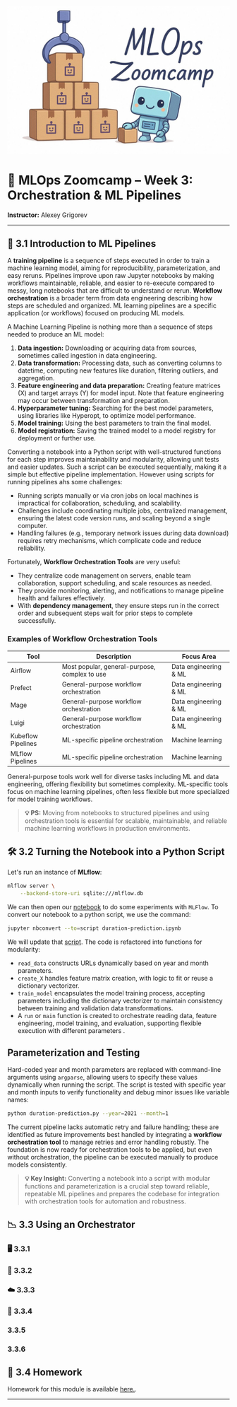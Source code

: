 ![MLOps Zoomcamp](../images/banner-2025.jpg)

# 🚀 MLOps Zoomcamp – Week 3: Orchestration & ML Pipelines

**Instructor:** Alexey Grigorev

---

## 📌 3.1 Introduction to ML Pipelines 
A **training pipeline** is a sequence of steps executed in order to train a machine learning model, aiming for reproducibility, parameterization, and easy reruns. Pipelines improve upon raw Jupyter notebooks by making workflows maintainable, reliable, and easier to re-execute compared to messy, long notebooks that are difficult to understand or rerun. **Workflow orchestration** is a broader term from data engineering describing how steps are scheduled and organized. ML learning pipelines are a specific application (or workflows) focused on producing ML models.

A Machine Learning Pipeline is nothing more than a sequence of steps needed to produce an ML model:  
  1. **Data ingestion:** Downloading or acquiring data from sources, sometimes called ingestion in data engineering.  
  2. **Data transformation:** Processing data, such as converting columns to datetime, computing new features like duration, filtering outliers, and aggregation.  
  3. **Feature engineering and data preparation:** Creating feature matrices (X) and target arrays (Y) for model input. Note that feature engineering may occur between transformation and preparation.  
  4. **Hyperparameter tuning:** Searching for the best model parameters, using libraries like Hyperopt, to optimize model performance.  
  5. **Model training:** Using the best parameters to train the final model.  
  6. **Model registration:** Saving the trained model to a model registry for deployment or further use.

Converting a notebook into a Python script with well-structured functions for each step improves maintainability and modularity, allowing unit tests and easier updates. Such a script can be executed sequentially, making it a simple but effective pipeline implementation. However using scripts for running pipelines ahs some challenges:
- Running scripts manually or via cron jobs on local machines is impractical for collaboration, scheduling, and scalability.  
- Challenges include coordinating multiple jobs, centralized management, ensuring the latest code version runs, and scaling beyond a single computer.  
- Handling failures (e.g., temporary network issues during data download) requires retry mechanisms, which complicate code and reduce reliability.

Fortunately, **Workflow Orchestration Tools** are very useful: 
- They centralize code management on servers, enable team collaboration, support scheduling, and scale resources as needed.  
- They provide monitoring, alerting, and notifications to manage pipeline health and failures effectively.  
- With **dependency management**, they ensure steps run in the correct order and subsequent steps wait for prior steps to complete successfully.

### Examples of Workflow Orchestration Tools  
| Tool          | Description                                       | Focus Area                      |
|---------------|---------------------------------------------------|--------------------------------|
| Airflow       | Most popular, general-purpose, complex to use     | Data engineering & ML           |
| Prefect       | General-purpose workflow orchestration            | Data engineering & ML           |
| Mage          | General-purpose workflow orchestration            | Data engineering & ML           |
| Luigi         | General-purpose workflow orchestration            | Data engineering & ML           |
| Kubeflow Pipelines | ML-specific pipeline orchestration           | Machine learning                |
| MLflow Pipelines   | ML-specific pipeline orchestration           | Machine learning                |

General-purpose tools work well for diverse tasks including ML and data engineering, offering flexibility but sometimes complexity. ML-specific tools focus on machine learning pipelines, often less flexible but more specialized for model training workflows.

> **💡 PS:** Moving from notebooks to structured pipelines and using orchestration tools is essential for scalable, maintainable, and reliable machine learning workflows in production environments.  
                    


## 🛠️ 3.2 Turning the Notebook into a Python Script
Let's run an instance of **MLflow**:
```sh
mlflow server \
    --backend-store-uri sqlite:///mlflow.db
```
We can then open our [notebook](./notebooks/course/duration-prediction.ipynb) to do some experiments with `MLFlow`. To convert our notebook to a python script, we use the command:
```sh
jupyter nbconvert --to=script duration-prediction.ipynb
```
We will update that [script](./notebooks/course/duration-prediction.py).
The code is refactored into functions for modularity:
  - `read_data` constructs URLs dynamically based on year and month parameters.
  - `create_X` handles feature matrix creation, with logic to fit or reuse a dictionary vectorizer.
  - `train_model` encapsulates the model training process, accepting parameters including the dictionary vectorizer to maintain consistency between training and validation data transformations.
  - A `run` or `main` function is created to orchestrate reading data, feature engineering, model training, and evaluation, supporting flexible execution with different parameters  .

## Parameterization and Testing
Hard-coded year and month parameters are replaced with command-line arguments using `argparse`, allowing users to specify these values dynamically when running the script. The script is tested with specific year and month inputs to verify functionality and debug minor issues like variable names:
```sh
python duration-prediction.py --year=2021 --month=1
```


The current pipeline lacks automatic retry and failure handling; these are identified as future improvements best handled by integrating a **workflow orchestration tool** to manage retries and error handling robustly. The foundation is now ready for orchestration tools to be applied, but even without orchestration, the pipeline can be executed manually to produce models consistently.


> **💡 Key Insight:** Converting a notebook into a script with modular functions and parameterization is a crucial step toward reliable, repeatable ML pipelines and prepares the codebase for integration with orchestration tools for automation and robustness.
    


## 📉 3.3 Using an Orchestrator
### 🖥️ 3.3.1 
### 🧰 3.3.2
### ☁️ 3.3.3
### 🧭 3.3.4
### 3.3.5
### 3.3.6


## 📝 3.4 Homework
Homework for this module is available [here.](notebooks/homework/homework_02.ipynb).

---